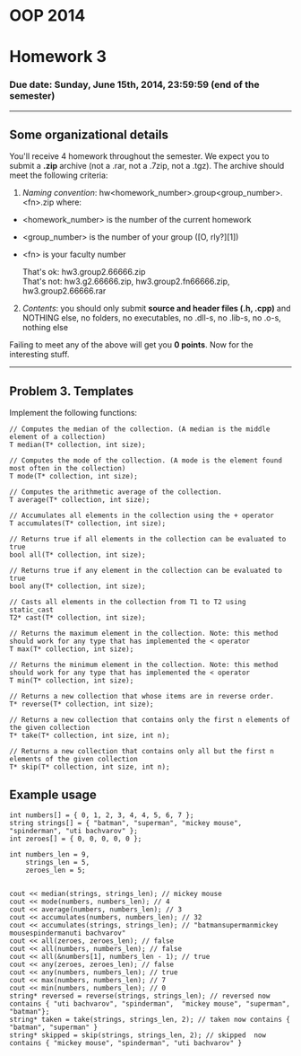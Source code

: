 # OOP 2014
# Homework 3
### Due date: Sunday, June 15th, 2014, 23:59:59 (end of the semester)
---

## Some organizational details
You'll receive 4 homework throughout the semester. We expect you to submit a **.zip** archive (not a .rar, not a .7zip, not a .tgz). The archive should meet the following criteria:

1. _Naming convention_: hw&lt;homework\_number&gt;.group&lt;group\_number&gt;.&lt;fn&gt;.zip where:
  -    &lt;homework_number&gt; is the number of the current homework
  -	&lt;group_number&gt; is the number of your group ([O, rly?][1])
  -	&lt;fn&gt; is your faculty number

    That's ok: hw3.group2.66666.zip  
    That's not: hw3.g2.66666.zip, hw3.group2.fn66666.zip, hw3.group2.66666.rar

2.	_Contents_: you should only submit **source and header files (.h, .cpp)** and NOTHING else, no folders, no executables, no .dll-s, no .lib-s, no .o-s, nothing else
                                                                           
Failing to meet any of the above will get you **0 points**.
Now for the interesting stuff.

---
## Problem 3. Templates

Implement the following functions:
```
// Computes the median of the collection. (A median is the middle element of a collection)
T median(T* collection, int size);

// Computes the mode of the collection. (A mode is the element found most often in the collection)
T mode(T* collection, int size);

// Computes the arithmetic average of the collection. 
T average(T* collection, int size);

// Accumulates all elements in the collection using the + operator
T accumulates(T* collection, int size);

// Returns true if all elements in the collection can be evaluated to true
bool all(T* collection, int size);

// Returns true if any element in the collection can be evaluated to true
bool any(T* collection, int size);

// Casts all elements in the collection from T1 to T2 using static_cast
T2* cast(T* collection, int size);

// Returns the maximum element in the collection. Note: this method should work for any type that has implemented the < operator 
T max(T* collection, int size);

// Returns the minimum element in the collection. Note: this method should work for any type that has implemented the < operator
T min(T* collection, int size);

// Returns a new collection that whose items are in reverse order.
T* reverse(T* collection, int size);

// Returns a new collection that contains only the first n elements of the given collection
T* take(T* collection, int size, int n);

// Returns a new collection that contains only all but the first n elements of the given collection
T* skip(T* collection, int size, int n);
```

## Example usage
```
int numbers[] = { 0, 1, 2, 3, 4, 4, 5, 6, 7 };
string strings[] = { "batman", "superman", "mickey mouse", "spinderman", "uti bachvarov" };
int zeroes[] = { 0, 0, 0, 0, 0 };

int numbers_len = 9,
    strings_len = 5,
    zeroes_len = 5;
    

cout << median(strings, strings_len); // mickey mouse
cout << mode(numbers, numbers_len); // 4
cout << average(numbers, numbers_len); // 3
cout << accumulates(numbers, numbers_len); // 32
cout << accumulates(strings, strings_len); // "batmansupermanmickey mousespindermanuti bachvarov"
cout << all(zeroes, zeroes_len); // false
cout << all(numbers, numbers_len); // false
cout << all(&numbers[1], numbers_len - 1); // true
cout << any(zeroes, zeroes_len); // false
cout << any(numbers, numbers_len); // true
cout << max(numbers, numbers_len); // 7
cout << min(numbers, numbers_len); // 0
string* reversed = reverse(strings, strings_len); // reversed now contains { "uti bachvarov", "spinderman",  "mickey mouse", "superman", "batman"};
string* taken = take(strings, strings_len, 2); // taken now contains { "batman", "superman" }
string* skipped = skip(strings, strings_len, 2); // skipped  now contains { "mickey mouse", "spinderman", "uti bachvarov" }
```

